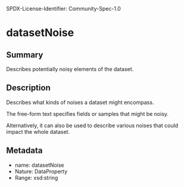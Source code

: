 SPDX-License-Identifier: Community-Spec-1.0

# datasetNoise

## Summary

Describes potentially noisy elements of the dataset.

## Description

Describes what kinds of noises a dataset might encompass.

The free-form text specifies fields or samples that might be noisy.

Alternatively, it can also be used to describe various noises that could impact the whole dataset.

## Metadata

- name: datasetNoise
- Nature: DataProperty
- Range: xsd:string
